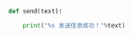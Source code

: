 
<BlogInfo id="746" title="1.sendmessage" author="白日梦想猿" pv=0 read_times=0 pre_cost_time="0分2秒" category="_message" tag_list="['_message']" create_time="2020.03.18 14:19:17" update_time="2020.03.18 14:24:49" />

```python
def send(text):

    print("%s 发送信息成功！"%text)
```
